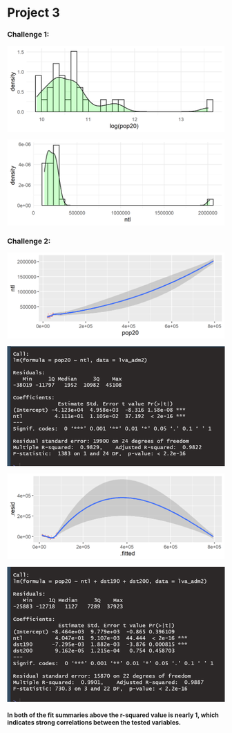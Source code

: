 # Project 3

### Challenge 1:


![](lva_density_pop.png)

![](lva_density_ntl.png)


### Challenge 2:


![](lva_ntl_pop.png)

![](ntl_pop_summary.png)

![](lva_resid_fit.png)

![](resid_fit_summary.png)

#### In both of the fit summaries above the r-squared value is nearly 1, which indicates strong correlations between the tested variables.
